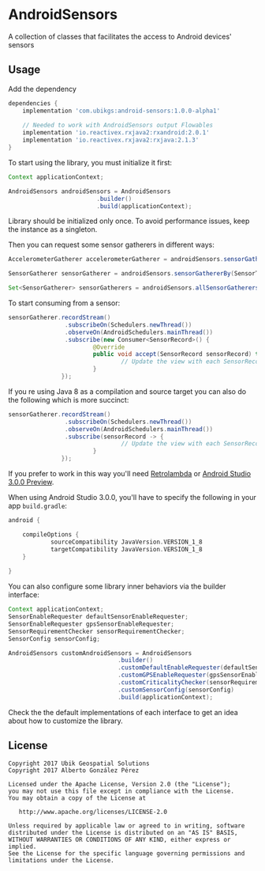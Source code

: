 # AndroidSensors

A collection of classes that facilitates the access to Android devices' sensors

## Usage

Add the dependency

```groovy
dependencies {
    implementation 'com.ubikgs:android-sensors:1.0.0-alpha1'
    
    // Needed to work with AndroidSensors output Flowables
    implementation 'io.reactivex.rxjava2:rxandroid:2.0.1'
    implementation 'io.reactivex.rxjava2:rxjava:2.1.3'
}
```

To start using the library, you must initialize it first:

```java
Context applicationContext;

AndroidSensors androidSensors = AndroidSensors
                         .builder()
                         .build(applicationContext);
```
Library should be initialized only once. To avoid performance issues, keep the instance as a singleton.

Then you can request some sensor gatherers in different ways:

```java
AccelerometerGatherer accelerometerGatherer = androidSensors.sensorGatherer(AccelerometerGatherer.class);

SensorGatherer sensorGatherer = androidSensors.sensorGathererBy(SensorType.ACCELEROMETER);

Set<SensorGatherer> sensorGatherers = androidSensors.allSensorGatherers();
```

To start consuming from a sensor:

```java
sensorGatherer.recordStream()
                .subscribeOn(Schedulers.newThread())
                .observeOn(AndroidSchedulers.mainThread())
                .subscribe(new Consumer<SensorRecord>() {
                        @Override
                        public void accept(SensorRecord sensorRecord) throws Exception {
                                // Update the view with each SensorRecord update
                        }
               });
```

If you re using Java 8 as a compilation and source target you can also do the following which is more succinct:

```java
sensorGatherer.recordStream()
                .subscribeOn(Schedulers.newThread())
                .observeOn(AndroidSchedulers.mainThread())
                .subscribe(sensorRecord -> {
                                // Update the view with each SensorRecord update
                        }
               });
```

If you prefer to work in this way you'll need [Retrolambda](https://github.com/orfjackal/retrolambda) or [Android Studio 3.0.0 Preview](https://developer.android.com/studio/preview/index.html).

When using Android Studio 3.0.0, you'll have to specify the following in your app `build.gradle`:

```groovy
android {

    compileOptions {
            sourceCompatibility JavaVersion.VERSION_1_8
            targetCompatibility JavaVersion.VERSION_1_8
    }
    
}
```

You can also configure some library inner behaviors via the builder interface:

```java
Context applicationContext;
SensorEnableRequester defaultSensorEnableRequester;
SensorEnableRequester gpsSensorEnableRequester;
SensorRequirementChecker sensorRequirementChecker;
SensorConfig sensorConfig;

AndroidSensors customAndroidSensors = AndroidSensors
                               .builder()
                               .customDefaultEnableRequester(defaultSensorEnableRequester)
                               .customGPSEnableRequester(gpsSensorEnableRequester)
                               .customCriticalityChecker(sensorRequirementChecker)
                               .customSensorConfig(sensorConfig)
                               .build(applicationContext);
```
Check the the default implementations of each interface to get an idea about how to customize the library.


## License
    Copyright 2017 Ubik Geospatial Solutions
    Copyright 2017 Alberto González Pérez

    Licensed under the Apache License, Version 2.0 (the "License");
    you may not use this file except in compliance with the License.
    You may obtain a copy of the License at

       http://www.apache.org/licenses/LICENSE-2.0

    Unless required by applicable law or agreed to in writing, software
    distributed under the License is distributed on an "AS IS" BASIS,
    WITHOUT WARRANTIES OR CONDITIONS OF ANY KIND, either express or implied.
    See the License for the specific language governing permissions and
    limitations under the License.